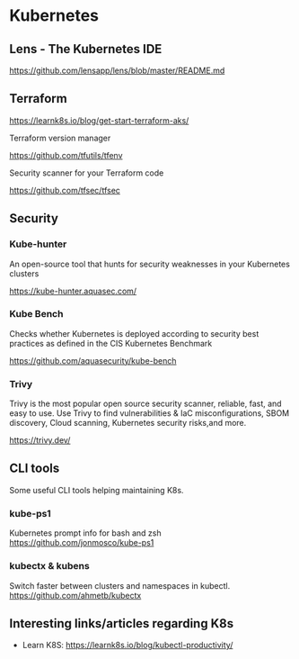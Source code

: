 # Kubernetes #

## Lens - The Kubernetes IDE ##

<https://github.com/lensapp/lens/blob/master/README.md>

## Terraform ##

<https://learnk8s.io/blog/get-start-terraform-aks/>

Terraform version manager

<https://github.com/tfutils/tfenv>

Security scanner for your Terraform code

<https://github.com/tfsec/tfsec>

## Security ## 

### Kube-hunter ###

An open-source tool that hunts for security weaknesses in your Kubernetes clusters

<https://kube-hunter.aquasec.com/>

### Kube Bench ###

Checks whether Kubernetes is deployed according to security best practices as defined in the CIS Kubernetes Benchmark

<https://github.com/aquasecurity/kube-bench>

### Trivy

Trivy is the most popular open source security scanner, reliable, fast, and easy to use. Use Trivy to find vulnerabilities & IaC misconfigurations, SBOM discovery, Cloud scanning, Kubernetes security risks,and more.

<https://trivy.dev/>

## CLI tools ##

Some useful CLI tools helping maintaining K8s.

### kube-ps1 ###

Kubernetes prompt info for bash and zsh
<https://github.com/jonmosco/kube-ps1>

### kubectx & kubens ###

Switch faster between clusters and namespaces in kubectl.
<https://github.com/ahmetb/kubectx>

## Interesting links/articles regarding K8s ##

- Learn K8S: <https://learnk8s.io/blog/kubectl-productivity/>
